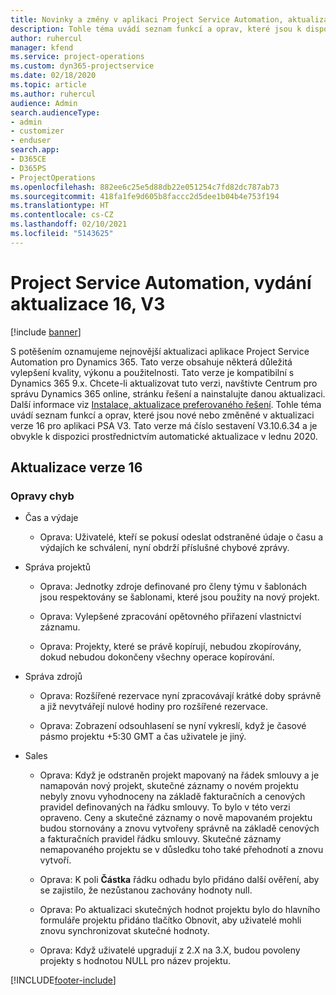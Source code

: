 ```yaml
---
title: Novinky a změny v aplikaci Project Service Automation, aktualizace verze 16, V3
description: Tohle téma uvádí seznam funkcí a oprav, které jsou k dispozici v Project Service Automation, aktualizace verze 16, V3.
author: ruhercul
manager: kfend
ms.service: project-operations
ms.custom: dyn365-projectservice
ms.date: 02/18/2020
ms.topic: article
ms.author: ruhercul
audience: Admin
search.audienceType:
- admin
- customizer
- enduser
search.app:
- D365CE
- D365PS
- ProjectOperations
ms.openlocfilehash: 882ee6c25e5d88db22e051254c7fd82dc787ab73
ms.sourcegitcommit: 418fa1fe9d605b8faccc2d5dee1b04b4e753f194
ms.translationtype: HT
ms.contentlocale: cs-CZ
ms.lasthandoff: 02/10/2021
ms.locfileid: "5143625"
---
```

# <a name="project-service-automation-update-release-16-v3"></a>Project Service Automation, vydání aktualizace 16, V3

[!include [banner](../includes/psa-now-project-operations.md)]

S potěšením oznamujeme nejnovější aktualizaci aplikace Project Service Automation pro Dynamics 365. Tato verze obsahuje některá důležitá vylepšení kvality, výkonu a použitelnosti.  Tato verze je kompatibilní s Dynamics 365 9.x. Chcete-li aktualizovat tuto verzi, navštivte Centrum pro správu Dynamics 365 online, stránku řešení a nainstalujte danou aktualizaci. Další informace viz [Instalace, aktualizace preferovaného řešení](https://docs.microsoft.com/dynamics365/project-service/upgrade-psa-home-page).
Tohle téma uvádí seznam funkcí a oprav, které jsou nové nebo změněné v aktualizaci verze 16 pro aplikaci PSA V3. Tato verze má číslo sestavení V3.10.6.34 a je obvykle k dispozici prostřednictvím automatické aktualizace v lednu 2020.


## <a name="update-release-16"></a>Aktualizace verze 16

### <a name="bug-fixes"></a>Opravy chyb

-   Čas a výdaje

    -   Oprava: Uživatelé, kteří se pokusí odeslat odstraněné údaje o času a výdajích ke schválení, nyní obdrží příslušné chybové zprávy.

-   Správa projektů

    -   Oprava: Jednotky zdroje definované pro členy týmu v šablonách jsou respektovány se šablonami, které jsou použity na nový projekt.

    -   Oprava: Vylepšené zpracování opětovného přiřazení vlastnictví záznamu.

    -   Oprava: Projekty, které se právě kopírují, nebudou zkopírovány, dokud nebudou dokončeny všechny operace kopírování.

-   Správa zdrojů

    -   Oprava: Rozšířené rezervace nyní zpracovávají krátké doby správně a již nevytvářejí nulové hodiny pro rozšířené rezervace.

    -   Oprava: Zobrazení odsouhlasení se nyní vykreslí, když je časové pásmo projektu +5:30 GMT a čas uživatele je jiný.

-   Sales

    -   Oprava: Když je odstraněn projekt mapovaný na řádek smlouvy a je namapován nový projekt, skutečné záznamy o novém projektu nebyly znovu vyhodnoceny na základě fakturačních a cenových pravidel definovaných na řádku smlouvy. To bylo v této verzi opraveno. Ceny a skutečné záznamy o nově mapovaném projektu budou stornovány a znovu vytvořeny správně na základě cenových a fakturačních pravidel řádku smlouvy. Skutečné záznamy nemapovaného projektu se v důsledku toho také přehodnotí a znovu vytvoří.

    -   Oprava: K poli **Částka** řádku odhadu bylo přidáno další ověření, aby se zajistilo, že nezůstanou zachovány hodnoty null.

    -   Oprava: Po aktualizaci skutečných hodnot projektu bylo do hlavního formuláře projektu přidáno tlačítko Obnovit, aby uživatelé mohli znovu synchronizovat skutečné hodnoty.

    -   Oprava: Když uživatelé upgradují z 2.X na 3.X, budou povoleny projekty s hodnotou NULL pro název projektu.



[!INCLUDE[footer-include](../includes/footer-banner.md)]